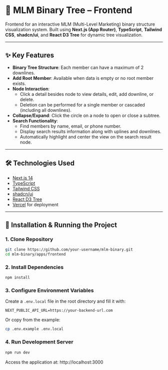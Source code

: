 # 🌳 MLM Binary Tree – Frontend

Frontend for an interactive MLM (Multi-Level Marketing) binary structure visualization system. Built using **Next.js (App Router)**, **TypeScript**, **Tailwind CSS**, **shadcn/ui**, and **React D3 Tree** for dynamic tree visualization.

---

## ✨ Key Features

- **Binary Tree Structure**: Each member can have a maximum of 2 downlines.
- **Add Root Member**: Available when data is empty or no root member exists.
- **Node Interaction**:
  - Click a detail besides node to view details, edit, add downline, or delete.
  - Deletion can be performed for a single member or cascaded (including all downlines).
- **Collapse/Expand**: Click the circle on a node to open or close a subtree.
- **Search Functionality**:
  - Find members by name, email, or phone number.
  - Display search results information along with uplines and downlines.
  - Automatically highlight and center the view on the search result node.

---

## 🛠️ Technologies Used

- [Next.js 14](https://nextjs.org/)
- [TypeScript](https://www.typescriptlang.org/)
- [Tailwind CSS](https://tailwindcss.com/)
- [shadcn/ui](https://ui.shadcn.com/)
- [React D3 Tree](https://github.com/bkrem/react-d3-tree)
- [Vercel](https://vercel.com/) for deployment

---

## 🚀 Installation & Running the Project

### 1. Clone Repository

```bash
git clone https://github.com/your-username/mlm-binary.git
cd mlm-binary/apps/frontend
```

### 2. Install Dependencies

```bash
npm install
```

### 3. Configure Environment Variables

Create a `.env.local` file in the root directory and fill it with:

```env
NEXT_PUBLIC_API_URL=https://your-backend-url.com
```

Or copy from the example:

```bash
cp .env.example .env.local
```

### 4. Run Development Server

```bash
npm run dev
```

Access the application at: http://localhost:3000
